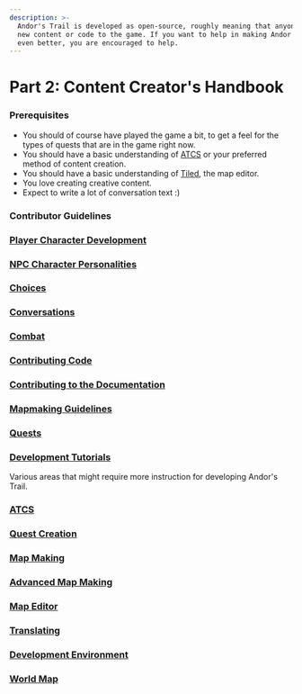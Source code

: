 ```yaml
---
description: >-
  Andor's Trail is developed as open-source, roughly meaning that anyone can add
  new content or code to the game. If you want to help in making Andor's Trail
  even better, you are encouraged to help.
---
```


# Part 2: Content Creator's Handbook

### Prerequisites

* You should of course have played the game a bit, to get a feel for the types of quests that are in the game right now.
* You should have a basic understanding of [ATCS](atcs/) or your preferred method of content creation.
* You should have a basic understanding of [Tiled](https://mapeditor.org), the map editor.
* You love creating creative content.
* Expect to write a lot of conversation text :)

### Contributor Guidelines

### [Player Character Development](../player-faq/the-player/)

### [NPC Character Personalities](npcs-and-their-creation.md#character-personalities)

### [Choices](world/#choices)

### [Conversations](quests-and-conversations.md)

### [Combat](combat.md)

### [Contributing Code](../developer-tutorials/contributing-code/)

### [Contributing to the Documentation](../developer-tutorials/contributing-documentation.md)

### [Mapmaking Guidelines](../developer-tutorials/mapmaking-guidelines/)

### [Quests](../player-faq/game-and-world-lore/quests/)

### [Development Tutorials](../developer-tutorials/)

Various areas that might require more instruction for developing Andor's Trail.

### [ATCS](atcs/)

### [Quest Creation](../developer-tutorials/quest-making/)

### [Map Making](../developer-tutorials/mapmaking-guidelines/map-making/)

### [Advanced Map Making](../developer-tutorials/mapmaking-guidelines/map-making/advanced-map-making-tutorial.md)

### [Map Editor](../developer-tutorials/mapmaking-guidelines/map-editor.md)

### [Translating](../developer-tutorials/translating.md)

### [Development Environment](../developer-tutorials/contributing-code/development-environment-setup.md)

### [World Map](world/world-map.md)

###
